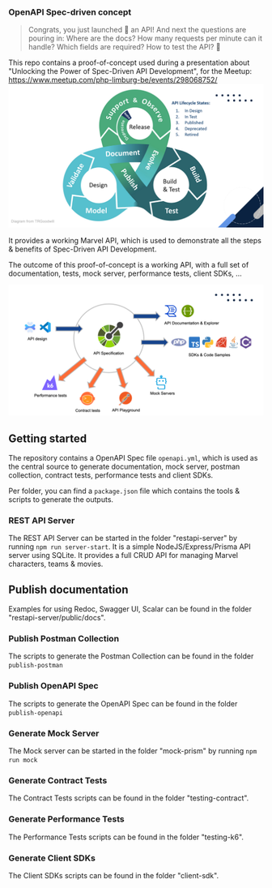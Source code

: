 ### OpenAPI Spec-driven concept

> Congrats, you just launched 🚀 an API! And next the questions are pouring in: Where are the docs? How many requests per minute can it handle? Which fields are required? How to test the API? 🤔

This repo contains a proof-of-concept used during a presentation about "Unlocking the Power of Spec-Driven API Development", for the Meetup: https://www.meetup.com/php-limburg-be/events/298068752/
![spec-driven-diagram.png](img/spec-driven-diagram.png)

It provides a working Marvel API, which is used to demonstrate all the steps & benefits of Spec-Driven API Development.

The outcome of this proof-of-concept is a working API, with a full set of documentation, tests, mock server, performance tests, client SDKs, ...

![spec-driven-workflow.png](img/spec-driven-workflow.png)

## Getting started

The repository contains a OpenAPI Spec file `openapi.yml`, which is used as the central source to generate documentation, mock server, postman collection, contract tests, performance tests and client SDKs.

Per folder, you can find a `package.json` file which contains the tools & scripts to generate the outputs.

### REST API Server

The REST API Server can be started in the folder "restapi-server" by running `npm run server-start`.
It is a simple NodeJS/Express/Prisma API server using SQLite. It provides a full CRUD API for managing Marvel characters, teams & movies.

## Publish documentation

Examples for using Redoc, Swagger UI, Scalar can be found in the folder "restapi-server/public/docs".

### Publish Postman Collection

The scripts to generate the Postman Collection can be found in the folder `publish-postman`

### Publish OpenAPI Spec

The scripts to generate the OpenAPI Spec can be found in the folder `publish-openapi`

### Generate Mock Server

The Mock server can be started in the folder "mock-prism" by running `npm run mock`

### Generate Contract Tests

The Contract Tests scripts can be found in the folder "testing-contract".

### Generate Performance Tests

The Performance Tests scripts can be found in the folder "testing-k6".

### Generate Client SDKs

The Client SDKs scripts can be found in the folder "client-sdk".